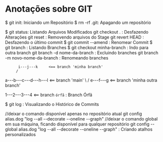 # Anotações sobre GIT

$ git init: Iniciando um Repositório
$ rm -rf .git: Apagando um repositório

$ git status: Listando Arquivos Modificados
 git checkout . : Desfazendo Alterações
 git reset : Removendo arquivos do Stage
 git revert HEAD : Desfazendo o último commit
$ git commit --amend : Renomear Commit
$ git branch : Listando Branches
$ git checkout minha-branch : Indo para outra branch
git branch -d nome-da-branch : Excluindo branches
git branch -m novo-nome-da-branch : Renomeando branches

          i---j---k     <== branch 'minha branch'
         /
a---b---c---d---h---l   <== branch 'main'
     \         /
      e---f---g         <== branch 'minha outra branch'
	  
1---2---3---4			<== branch `órfã`  : Branch Órfã

$ git log : Visualizando o Histórico de Commits

//deixar o comando disponível apenas no repositório atual
git config alias.dog "log --all --decorate --oneline --graph"
//deixar o comando global em sua máquina, ficando disponível para qualquer repositório
git config --global alias.dog "log --all --decorate --oneline --graph"  : Criando atalhos personalizados